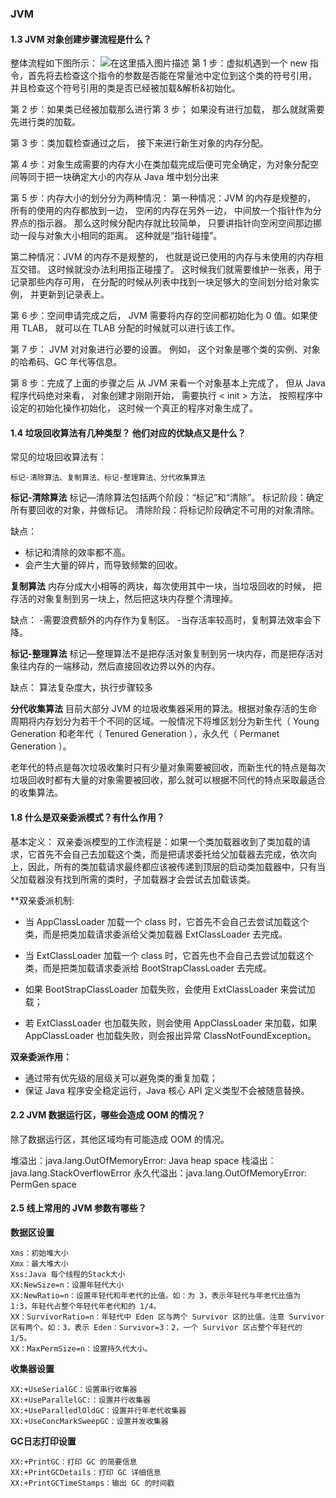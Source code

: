 ### JVM 
#### 1.3 JVM 对象创建步骤流程是什么？
整体流程如下图所示：
![在这里插入图片描述](https://images.gitbook.cn/c3bd9860-3f65-11e9-b565-378070432200)
第 1 步：虚拟机遇到一个 new 指令，首先将去检查这个指令的参数是否能在常量池中定位到这个类的符号引用， 并且检查这个符号引用的类是否已经被加载&解析&初始化。

第 2 步：如果类已经被加载那么进行第 3 步； 如果没有进行加载， 那么就就需要先进行类的加载。

第 3 步：类加载检查通过之后， 接下来进行新生对象的内存分配。

第 4 步：对象生成需要的内存大小在类加载完成后便可完全确定，为对象分配空间等同于把一块确定大小的内存从 Java 堆中划分出来

第 5 步：内存大小的划分分为两种情况： 第一种情况：JVM 的内存是规整的， 所有的使用的内存都放到一边， 空闲的内存在另外一边， 中间放一个指针作为分界点的指示器。 那么这时候分配内存就比较简单， 只要讲指针向空闲空间那边挪动一段与对象大小相同的距离。 这种就是“指针碰撞”。

第二种情况：JVM 的内存不是规整的， 也就是说已使用的内存与未使用的内存相互交错。 这时候就没办法利用指正碰撞了。 这时候我们就需要维护一张表，用于记录那些内存可用， 在分配的时候从列表中找到一块足够大的空间划分给对象实例， 并更新到记录表上。

第 6 步：空间申请完成之后， JVM 需要将内存的空间都初始化为 0 值。如果使用 TLAB， 就可以在 TLAB 分配的时候就可以进行该工作。

第 7 步： JVM 对对象进行必要的设置。 例如， 这个对象是哪个类的实例、对象的哈希码、GC 年代等信息。

第 8 步：完成了上面的步骤之后 从 JVM 来看一个对象基本上完成了， 但从 Java 程序代码绝对来看， 对象创建才刚刚开始， 需要执行 < init > 方法， 按照程序中设定的初始化操作初始化， 这时候一个真正的程序对象生成了。

#### 1.4 垃圾回收算法有几种类型？ 他们对应的优缺点又是什么？
常见的垃圾回收算法有：
```
标记-清除算法、复制算法、标记-整理算法、分代收集算法
```

**标记-清除算法**
标记—清除算法包括两个阶段：“标记”和“清除”。 标记阶段：确定所有要回收的对象，并做标记。 清除阶段：将标记阶段确定不可用的对象清除。

缺点：
- 标记和清除的效率都不高。
- 会产生大量的碎片，而导致频繁的回收。

**复制算法**
内存分成大小相等的两块，每次使用其中一块，当垃圾回收的时候， 把存活的对象复制到另一块上，然后把这块内存整个清理掉。

缺点：
-需要浪费额外的内存作为复制区。
-当存活率较高时，复制算法效率会下降。

**标记-整理算法**
标记—整理算法不是把存活对象复制到另一块内存，而是把存活对象往内存的一端移动，然后直接回收边界以外的内存。

缺点： 算法复杂度大，执行步骤较多

**分代收集算法**
目前大部分 JVM 的垃圾收集器采用的算法。根据对象存活的生命周期将内存划分为若干个不同的区域。一般情况下将堆区划分为新生代（ Young Generation 和老年代（ Tenured Generation ），永久代（ Permanet Generation ）。

老年代的特点是每次垃圾收集时只有少量对象需要被回收，而新生代的特点是每次垃圾回收时都有大量的对象需要被回收，那么就可以根据不同代的特点采取最适合的收集算法。

#### 1.8 什么是双亲委派模式？有什么作用？
基本定义： 双亲委派模型的工作流程是：如果一个类加载器收到了类加载的请求，它首先不会自己去加载这个类，而是把请求委托给父加载器去完成，依次向上，因此，所有的类加载请求最终都应该被传递到顶层的启动类加载器中，只有当父加载器没有找到所需的类时，子加载器才会尝试去加载该类。

**双亲委派机制:

- 当 AppClassLoader 加载一个 class 时，它首先不会自己去尝试加载这个类，而是把类加载请求委派给父类加载器 ExtClassLoader 去完成。

- 当 ExtClassLoader 加载一个 class 时，它首先也不会自己去尝试加载这个类，而是把类加载请求委派给 BootStrapClassLoader 去完成。

- 如果 BootStrapClassLoader 加载失败，会使用 ExtClassLoader 来尝试加载；

- 若 ExtClassLoader 也加载失败，则会使用 AppClassLoader 来加载，如果 AppClassLoader 也加载失败，则会报出异常 ClassNotFoundException。

**双亲委派作用：**

- 通过带有优先级的层级关可以避免类的重复加载；
- 保证 Java 程序安全稳定运行，Java 核心 API 定义类型不会被随意替换。


#### 2.2 JVM 数据运行区，哪些会造成 OOM 的情况？
除了数据运行区，其他区域均有可能造成 OOM 的情况。

堆溢出：java.lang.OutOfMemoryError: Java heap space
栈溢出：java.lang.StackOverflowError
永久代溢出：java.lang.OutOfMemoryError: PermGen space

#### 2.5 线上常用的 JVM 参数有哪些？
**数据区设置**
```
Xms：初始堆大小
Xmx：最大堆大小
Xss:Java 每个线程的Stack大小
XX:NewSize=n：设置年轻代大小
XX:NewRatio=n：设置年轻代和年老代的比值。如：为 3，表示年轻代与年老代比值为 1:3，年轻代占整个年轻代年老代和的 1/4。
XX：SurvivorRatio=n：年轻代中 Eden 区与两个 Survivor 区的比值。注意 Survivor 区有两个。如：3，表示 Eden：Survivor=3：2，一个 Survivor 区占整个年轻代的 1/5。
XX：MaxPermSize=n：设置持久代大小。
```

**收集器设置**
```
XX:+UseSerialGC：设置串行收集器
XX:+UseParallelGC:：设置并行收集器
XX:+UseParalledlOldGC：设置并行年老代收集器
XX:+UseConcMarkSweepGC：设置并发收集器
```
**GC日志打印设置**
```
XX:+PrintGC：打印 GC 的简要信息
XX:+PrintGCDetails：打印 GC 详细信息
XX:+PrintGCTimeStamps：输出 GC 的时间戳
```










































